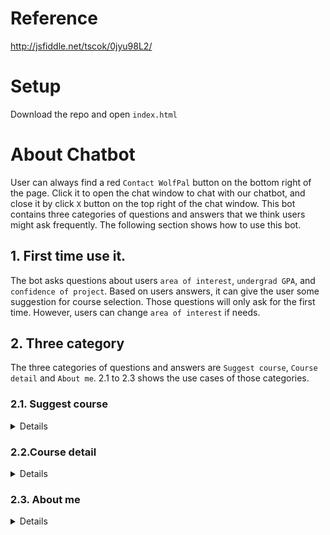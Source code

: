 # Reference
http://jsfiddle.net/tscok/0jyu98L2/

# Setup
Download the repo and open `index.html`

# About Chatbot
User can always find a red `Contact WolfPal` button on the bottom right of the page. Click it to open the chat window to chat with our chatbot, and close it by click `X` button on the top right of the chat window. This bot contains three categories of questions and answers that we think users might ask frequently. The following section shows how to use this bot.

## 1. First time use it.
The bot asks questions about users `area of interest`, `undergrad GPA`, and `confidence of project`. Based on users answers, it can give the user some suggestion for course selection. Those questions will only ask for the first time. However, users can change `area of interest` if needs.

## 2. Three category
The three categories of questions and answers are `Suggest course`, `Course detail` and `About me`. 2.1 to 2.3 shows the use cases of those categories.

### 2.1. Suggest course
<Details>
In this category, there is two kind of information a user can get, and users can change their interest subject here

- One information the user can get is `the list of courses` that related to your interest subject(see the following figure).

![alt text](https://github.com/ragarwa7/WolfPal/blob/bot_new/images/related.PNG)

- The other information is recommends courses by difficulty. The function of difficulty is counted by the score of workload and users information. We assign four constants on each courses according to last years data, which are represent `core`, `assignment`, `exam`, and `project` workload. Compare with users GPA and the ability of project, the bot will recommend 4 courses that it's easiest for a user(see the following figure).

![alt text](https://github.com/ragarwa7/WolfPal/blob/bot_new/images/recommend.PNG)

- Click `Change interest subject` can change interest subject. The acceptable subjects for our current bots are,
    - Data Science
    - Software Engineering
    - Algorithm
    - Application
    - System
    - Software Security
    
![alt text](https://github.com/ragarwa7/WolfPal/blob/bot_new/images/changeAoi.PNG)
</Details>

### 2.2.Course detail
<Details>
In this category, the bot will return `Average grade` and `Prerequisites` for the course.

![alt text](https://github.com/ragarwa7/WolfPal/blob/bot_new/images/detail.PNG)
</Details>

### 2.3. About me
<Details>
We want the bot has ability to guide the user how to use WolfPal. Right now, it give the hyperlink of our github page. Therefore, a user can find explanation and use cases on `readMe` page, and create issues to report bugs or ask questions.
</Details>